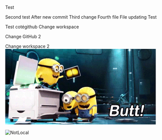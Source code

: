 Test


Second test
After new commit
Third change
Fourth 
file
File updating
Test

Test cotégithub
Change workspace

Change GitHub 2

Change workspace 2
![Local](IvXD.gif)

![NotLocal](https://user-images.githubusercontent.com/124137528/216935170-9c411ed9-2925-4b06-8719-da76d71ac93f.gif)
